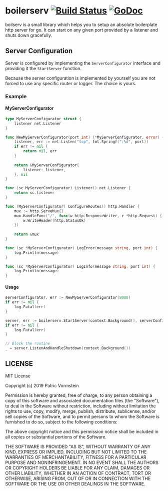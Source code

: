 # boilerserv [![Build Status](https://travis-ci.org/glumen/boilerserv.svg?branch=master)](https://travis-ci.org/glumen/boilerserv) [![GoDoc](https://godoc.org/github.com/glumen/boilerserv?status.svg)](https://godoc.org/github.com/glumen/boilerserv)

boilserv is a small library which helps you to setup an absolute boilerplate http server for go.
It can start on any given port provided by a listener and shuts down gracefully.

## Server Configuration

Server is configured by implementing the `ServerConfigurator` interface and providing it the `StartServer` function.

Because the server configuration is implemented by yourself you are not forced to use any specific router or logger. The choice is yours.

### Example

#### MyServerConfigurator
```go
type MyServerConfigurator struct {
    listener net.Listener
}

func NewMyServerConfigurator(port int) (*MyServerConfigurator, error) {
    listener, err := net.Listen("tcp", fmt.Springf(":%d", port))
    if err != nil {
    	return nil, err
    }
	
    return &MyServerConfigurator{
        listener: listener,
    }, nil
}

func (sc MyServerConfigurator) Listener() net.Listener {
    return sc.listener
}

func (MyServerConfigurator) ConfigureRoutes() http.Handler {
    mux := http.ServeMux{}
    mux.HandleFunc("/", func(w http.ResponseWriter, r *http.Request) {
        w.WriteHeader(http.StatusOk)
    })
    
    return &mux
}

func (sc *MyServerConfigurator) LogError(message string, port int) {
    log.Println(message)
}

func (sc *MyServerConfigurator) LogInfo(message string, port int) {
    log.Println(message)
}

```

#### Usage

```go
serverConfigurator, err := NewMyServerConfigurator(8080)
if err != nil {
	log.Fatal(err)
}

server, err := boilerserv.StartServer(context.Background(), serverConfigurator)
if err != nil {
	log.Fatal(err)
}

// Block the routine
_ = server.ListenAndHandleShutdown(context.Background())
```

## LICENSE

MIT License

Copyright (c) 2019 Patric Vormstein

Permission is hereby granted, free of charge, to any person obtaining a copy
of this software and associated documentation files (the "Software"), to deal
in the Software without restriction, including without limitation the rights
to use, copy, modify, merge, publish, distribute, sublicense, and/or sell
copies of the Software, and to permit persons to whom the Software is
furnished to do so, subject to the following conditions:

The above copyright notice and this permission notice shall be included in all
copies or substantial portions of the Software.

THE SOFTWARE IS PROVIDED "AS IS", WITHOUT WARRANTY OF ANY KIND, EXPRESS OR
IMPLIED, INCLUDING BUT NOT LIMITED TO THE WARRANTIES OF MERCHANTABILITY,
FITNESS FOR A PARTICULAR PURPOSE AND NONINFRINGEMENT. IN NO EVENT SHALL THE
AUTHORS OR COPYRIGHT HOLDERS BE LIABLE FOR ANY CLAIM, DAMAGES OR OTHER
LIABILITY, WHETHER IN AN ACTION OF CONTRACT, TORT OR OTHERWISE, ARISING FROM,
OUT OF OR IN CONNECTION WITH THE SOFTWARE OR THE USE OR OTHER DEALINGS IN THE
SOFTWARE.
